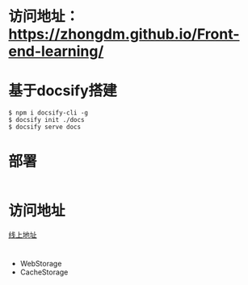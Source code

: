 # 访问地址：https://zhongdm.github.io/Front-end-learning/

# 基于docsify搭建
  ```
  $ npm i docsify-cli -g
  $ docsify init ./docs
  $ docsify serve docs
  ```

# 部署
  ```
  
  ```

# 访问地址
[线上地址](https://zhongdm.github.io/Front-end-learning/#/)
#
+ WebStorage
+ CacheStorage